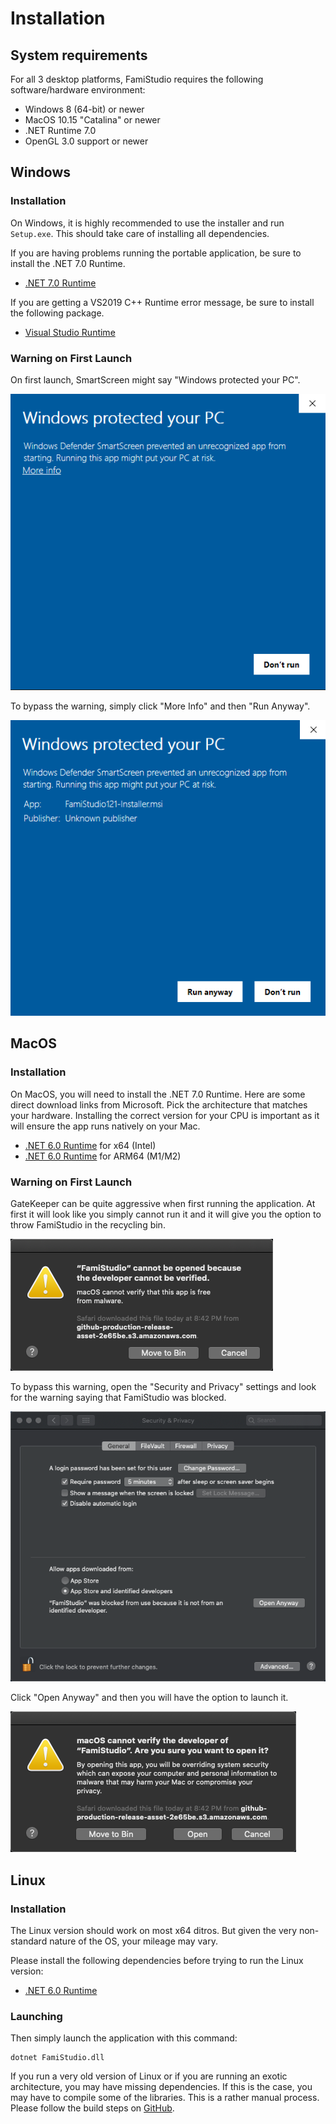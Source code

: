 # Installation

## System requirements

For all 3 desktop platforms, FamiStudio requires the following software/hardware environment:

* Windows 8 (64-bit) or newer
* MacOS 10.15 "Catalina" or newer
* .NET Runtime 7.0
* OpenGL 3.0 support or newer

## Windows

### Installation

On Windows, it is highly recommended to use the installer and run `Setup.exe`. This should take care of installing all dependencies.

If you are having problems running the portable application, be sure to install the .NET 7.0 Runtime.

* [.NET 7.0 Runtime](https://dotnet.microsoft.com/en-us/download/dotnet/thank-you/runtime-desktop-7.0.14-windows-x64-installer)

If you are getting a VS2019 C++ Runtime error message, be sure to install the following package.

* [Visual Studio Runtime](https://aka.ms/vs/17/release/vc_redist.x64.exe)

### Warning on First Launch

On first launch, SmartScreen might say "Windows protected your PC".

![](images/SmartScreen1.png#center)

To bypass the warning, simply click "More Info" and then "Run Anyway".
 
![](images/SmartScreen2.png#center)

## MacOS

### Installation

On MacOS, you will need to install the .NET 7.0 Runtime. Here are some direct download links from Microsoft. Pick the architecture that matches your hardware. Installing the correct version for your CPU is important as it will ensure the app runs natively on your Mac.

* [.NET 6.0 Runtime](https://dotnet.microsoft.com/en-us/download/dotnet/thank-you/runtime-7.0.14-macos-x64-installer) for x64 (Intel)
* [.NET 6.0 Runtime](https://dotnet.microsoft.com/en-us/download/dotnet/thank-you/runtime-7.0.14-macos-arm64-installer) for ARM64 (M1/M2)

### Warning on First Launch

GateKeeper can be quite aggressive when first running the application. At first it will look like you simply cannot run it and it will give you the option to throw FamiStudio in the recycling bin.

![](images/GateKeeper1.png#center)

To bypass this warning, open the "Security and Privacy" settings and look for the warning saying that FamiStudio was blocked. 

![](images/GateKeeper2.png#center)

Click "Open Anyway" and then you will have the option to launch it.

![](images/GateKeeper3.png#center)

## Linux

### Installation

The Linux version should work on most x64 ditros. But given the very non-standard nature of the OS, your mileage may vary.

Please install the following dependencies before trying to run the Linux version:

* [.NET 6.0 Runtime](https://dotnet.microsoft.com/en-us/download/dotnet/7.0)

### Launching

Then simply launch the application with this command:
```
dotnet FamiStudio.dll
```
If you run a very old version of Linux or if you are running an exotic architecture, you may have missing dependencies. If this is the case, you may have to compile some of the libraries. This is a rather manual process. Please follow the build steps on [GitHub](https://github.com/BleuBleu/FamiStudio). 
